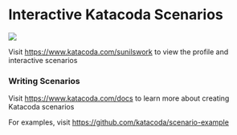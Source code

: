 # Interactive Katacoda Scenarios

[![](http://shields.katacoda.com/katacoda/sunilswork/count.svg)](https://www.katacoda.com/sunilswork "Get your profile on Katacoda.com")

Visit https://www.katacoda.com/sunilswork to view the profile and interactive scenarios

### Writing Scenarios
Visit https://www.katacoda.com/docs to learn more about creating Katacoda scenarios

For examples, visit https://github.com/katacoda/scenario-example
